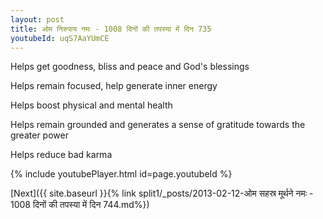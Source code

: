 ```yaml
---
layout: post
title: ओम निरुपाय नमः - 1008 दिनों की तपस्या में दिन 735
youtubeId: uqS7AaYUmCE
---
```

 
 
Helps get goodness, bliss and peace and God's blessings
 
Helps remain focused, help generate inner energy 
 
Helps boost physical and mental health 
 
Helps remain grounded and generates a sense of gratitude towards the greater power 
 
Helps reduce bad karma
 
 
 
 


{% include youtubePlayer.html id=page.youtubeId %}
 
[Next]({{ site.baseurl }}{% link  split1/_posts/2013-02-12-ओम सहस्र मूर्थने नमः - 1008 दिनों की तपस्या में दिन 744.md%})
 

